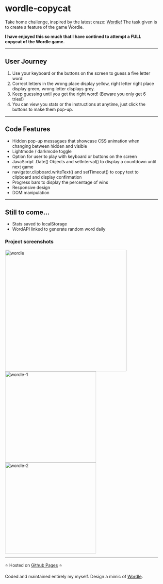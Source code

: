 # wordle-copycat

Take home challenge, inspired by the latest craze: [Wordle](https://www.powerlanguage.co.uk/wordle/)! The task given is to create a feature of the game Wordle.

**I have enjoyed this so much that I have contined to attempt a FULL copycat of the Wordle game.**

---

## User Journey

1. Use your keyboard or the buttons on the screen to guess a five letter word
2. Correct letters in the wrong place display yellow, right letter right place display green, wrong letter displays grey.
3. Keep guessing until you get the right word! (Beware you only get 6 tries!)
4. You can view you stats or the instructions at anytime, just click the buttons to make them pop-up.

---

## Code Features 

- Hidden pop-up messagaes that showcase CSS animation when changing between hidden and visible
- Lightmode / darkmode toggle
- Option for user to play with keyboard or buttons on the screen
- JavaScript .Date() Objects and setInterval() to display a countdown until next game
- navigator.clipboard.writeText() and setTimeout() to copy text to clipboard and display confirmation
- Progress bars to display the percentage of wins
- Responsive design
- DOM manipulation

---

## Still to come...

- Stats saved to localStorage
- WordAPI linked to generate random word daily

### Project screenshots


<img width="400" alt="wordle" src="https://user-images.githubusercontent.com/82417131/154367233-226aa964-3186-442e-9f63-a81e55e3bfb6.png">      <img width="300" alt="wordle-1" src="https://user-images.githubusercontent.com/82417131/152808451-77c9e3a4-449e-4117-b8cb-f8c1b6d9cae0.png">          <img width="300" alt="wordle-2" src="https://user-images.githubusercontent.com/82417131/152808462-f0f7023f-1187-4cea-bc82-df318843eb8d.png">  

---


⭐ Hosted on [Github Pages](https://mariaalouisaa.github.io/wordle-copycat/) ⭐

Coded and maintained entirely my myself. Design a mimic of [Wordle](https://www.powerlanguage.co.uk/wordle/).
